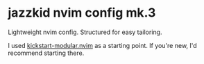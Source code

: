 # jazzkid nvim config mk.3

Lightweight nvim config. Structured for easy tailoring.

I used [kickstart-modular.nvim](https://github.com/dam9000/kickstart-modular.nvim) as a starting point. 
If you're new, I'd recommend starting there.
